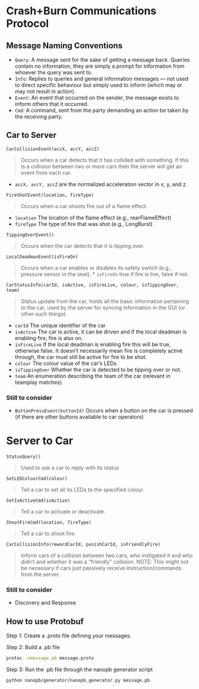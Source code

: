 # Crash+Burn Communications Protocol

## Message Naming Conventions

* `Query`: A message sent for the sake of getting a message back. Queries contain no information, they are simply a prompt for information from whoever the query was sent to.
* `Info`: Replies to queries and general information messages — not used to direct specific behaviour but simply used to inform (which may or may not result in action).
* `Event`: An event that occurred on the sender, the message exists to inform others that it occurred.
* `Cmd`: A command, sent from the party demanding an action be taken by the receiving party.


## Car to Server

`CarCollisionEvent(accX, accY, accZ)`
 > Occurs when a car detects that it has collided with something. If this is a collision between two or more cars then the server will get an event from each car.
 * `accX, accY, accZ` are the normalized acceleration vector in x, y, and z.

`FireShotEvent(location, fireType)`
 > Occurs when a car shoots fire out of a flame effect.
 * `location` The location of the flame effect (e.g., rearFlameEffect)
 * `fireType` The type of fire that was shot (e.g., LongBurst)

`TippingOverEvent()`
 > Occurs when the car detects that it is tipping over.

`LocalDeadmanEvent(isFireOn)`
 > Occurs when a car enables or disables its safety switch (e.g., pressure sensor in the seat).
    * `isFireOn` true if fire is live, false if not.

`CarStatusInfo(carId, isActive, isFireLive, colour, isTippingOver, team)`
 > Status update from the car, holds all the basic information pertaining to the car, used by the server for syncing information in the GUI (or other such things).
 * `carId` The unique identifier of the car
 * `isActive` The car is active, it can be driven and if the local deadman is enabling fire, fire is also on.
 * `isFireLive` If the local deadman is enabling fire this will be true, otherwise false. It doesn’t necessarily mean fire is completely active through, the car must still be active for fire to be shot.
 * `colour` The colour value of the car’s LEDs
 * `isTippingOver` Whether the car is detected to be tipping over or not.
 * `team` An enumeration describing the team of the car (relevant in teamplay matches)

### Still to consider
 * `ButtonPressEvent(buttonId)` Occurs when a button on the car is pressed (if there are other buttons available to car operators)


# Server to Car

`StatusQuery()`
 > Used to ask a car to reply with its status

`SetLEDColourCmd(colour)`
> Tell a car to set all its LEDs to the specified colour.

`SetIsActiveCmd(isActive)`
> Tell a car to activate or deactivate.

`ShootFireCmd(location, fireType)`
 > Tell a car to shoot fire.

`CarCollisionInfo(rewardCarId, punishCarId, isFriendlyFire)`
 > Inform cars of a collision between two cars, who instigated it and who didn’t and whether it was a “friendly” collision. NOTE: This might not be necessary if cars just passively receive instruction/commands from the server.

### Still to consider
 * Discovery and Response


## How to use Protobuf

Step 1: Create a .proto file defining your messages.

Step 2: Build a .pb file
```bash
protoc -omessage.pb message.proto
```

Step 3: Run the .pb file through the nanopb generator script
```bash
python nanopb/generator/nanopb_generator.py message.pb
```

